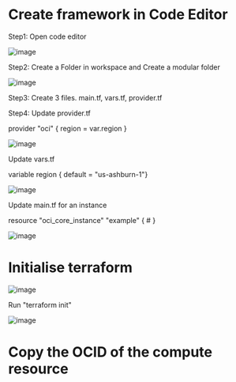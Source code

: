# Create framework in Code Editor

Step1: Open code editor

![image](https://github.com/user-attachments/assets/0490c83f-0d00-49bd-bbf6-082c681aaa8b)

Step2: Create a Folder in workspace and Create a modular folder

![image](https://github.com/user-attachments/assets/c1b4a144-108d-4193-b947-a45e6c42cf54)

Step3: Create 3 files.
main.tf, vars.tf, provider.tf

Step4: Update provider.tf

provider "oci" {
  region = var.region
}

![image](https://github.com/user-attachments/assets/d7b794b2-ae9d-4a4b-ba72-f846200b8007)

Update vars.tf

variable region { default = "us-ashburn-1"}

![image](https://github.com/user-attachments/assets/7f77ea5b-baa4-4ab1-8348-2807a354f6d4)

Update main.tf for an instance

resource "oci_core_instance" "example" {
    #
}

![image](https://github.com/user-attachments/assets/9e4d0adc-c0fb-43a3-9596-1671ead69f9d)

# Initialise terraform

![image](https://github.com/user-attachments/assets/5906c8ff-453b-4fde-bb5b-19edd457c4b0)

Run "terraform init"

![image](https://github.com/user-attachments/assets/0e28b2b1-d3cc-4661-83a2-f4cf2a228712)

# Copy the OCID of the compute resource


